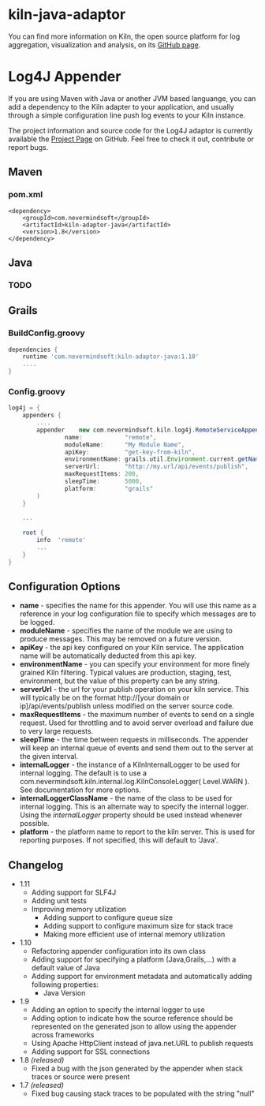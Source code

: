 kiln-java-adaptor
=================

You can find more information on Kiln, the open source platform for log aggregation, visualization and analysis, on its [GitHub page](https://github.com/rcracel/Kiln).

# Log4J Appender

If you are using Maven with Java or another JVM based languange, you can add a dependency to the Kiln adapter to your application, and usually through a simple configuration line push log events to your Kiln instance.

The project information and source code for the Log4J adaptor is currently available the [Project Page](https://github.com/rcracel/kiln-java-adaptor) on GitHub. Feel free to check it out, contribute or report bugs.

## Maven

### pom.xml

```
<dependency>
    <groupId>com.nevermindsoft</groupId>
    <artifactId>kiln-adaptor-java</artifactId>
    <version>1.8</version>
</dependency>
```

## Java

### TODO

## Grails

### BuildConfig.groovy

```groovy
dependencies {
    runtime 'com.nevermindsoft:kiln-adaptor-java:1.10'
    ....
}
```

### Config.groovy
```groovy
log4j = {
    appenders {
        ....
        appender    new com.nevermindsoft.kiln.log4j.RemoteServiceAppender(
                name:            "remote",
                moduleName:      "My Module Name",
                apiKey:          "get-key-from-kiln",
                environmentName: grails.util.Environment.current.getName(),
                serverUrl:       "http://my.url/api/events/publish",
                maxRequestItems: 200,
                sleepTime:       5000,
                platform:        "grails"
        )
    }
 
    ...
 
    root {
        info  'remote'
        ...
    }
}
```

## Configuration Options

* **name** - specifies the name for this appender. You will use this name as a reference in your log configuration file to specify which messages are to be logged.
* **moduleName** - specifies the name of the module we are using to produce messages. This may be removed on a future version.
* **apiKey** - the api key configured on your Kiln service. The application name will be automatically deducted from this api key.
* **environmentName** - you can specify your environment for more finely grained Kiln filtering. Typical values are production, staging, test, environment, but the value of this property can be any string.
* **serverUrl** - the url for your publish operation on your kiln service. This will typically be on the format http://[your domain or ip]/api/events/publish unless modified on the server source code.
* **maxRequestItems** - the maximum number of events to send on a single request. Used for throttling and to avoid server overload and failure due to very large requests.
* **sleepTime** - the time between requests in milliseconds. The appender will keep an internal queue of events and send them out to the server at the given interval.
* **internalLogger** - the instance of a KilnInternalLogger to be used for internal logging. The default is to use a com.nevermindsoft.kiln.internal.log.KilnConsoleLogger( Level.WARN ). See documentation for more options.
* **internalLoggerClassName** - the name of the class to be used for internal logging. This is an alternate way to specify the internal logger. Using the *internalLogger* property should be used instead whenever possible.
* **platform** - the platform name to report to the kiln server. This is used for reporting purposes. If not specified, this will default to 'Java'.

## Changelog

* 1.11
    * Adding support for SLF4J
    * Adding unit tests
    * Improving memory utilization
        * Adding support to configure queue size
        * Adding support to configure maximum size for stack trace
        * Making more efficient use of internal memory utilization
* 1.10
    * Refactoring appender configuration into its own class
    * Adding support for specifying a platform (Java,Grails,...) with a default value of Java
    * Adding support for environment metadata and automatically adding following properties:
        * Java Version
* 1.9
    * Adding an option to specify the internal logger to use
    * Adding option to indicate how the source reference should be represented on the generated json to allow using the appender across frameworks
    * Using Apache HttpClient instead of java.net.URL to publish requests
    * Adding support for SSL connections
* 1.8 *(released)*
    * Fixed a bug with the json generated by the appender when stack traces or source were present
* 1.7 *(released)*
    * Fixed bug causing stack traces to be populated with the string "null"
